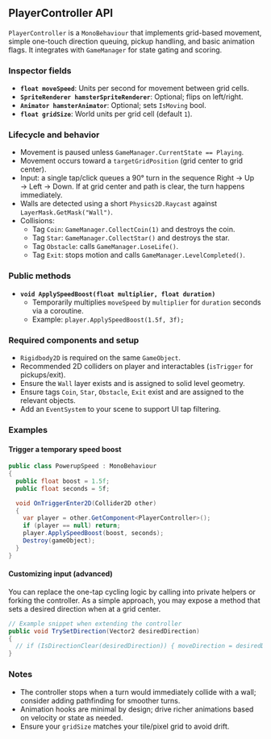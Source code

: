 ## PlayerController API

`PlayerController` is a `MonoBehaviour` that implements grid-based movement, simple one-touch direction queuing, pickup handling, and basic animation flags. It integrates with `GameManager` for state gating and scoring.

### Inspector fields
- **`float moveSpeed`**: Units per second for movement between grid cells.
- **`SpriteRenderer hamsterSpriteRenderer`**: Optional; flips on left/right.
- **`Animator hamsterAnimator`**: Optional; sets `IsMoving` bool.
- **`float gridSize`**: World units per grid cell (default `1`).

### Lifecycle and behavior
- Movement is paused unless `GameManager.CurrentState == Playing`.
- Movement occurs toward a `targetGridPosition` (grid center to grid center).
- Input: a single tap/click queues a 90° turn in the sequence Right → Up → Left → Down. If at grid center and path is clear, the turn happens immediately.
- Walls are detected using a short `Physics2D.Raycast` against `LayerMask.GetMask("Wall")`.
- Collisions:
  - Tag `Coin`: `GameManager.CollectCoin(1)` and destroys the coin.
  - Tag `Star`: `GameManager.CollectStar()` and destroys the star.
  - Tag `Obstacle`: calls `GameManager.LoseLife()`.
  - Tag `Exit`: stops motion and calls `GameManager.LevelCompleted()`.

### Public methods
- **`void ApplySpeedBoost(float multiplier, float duration)`**
  - Temporarily multiplies `moveSpeed` by `multiplier` for `duration` seconds via a coroutine.
  - Example: `player.ApplySpeedBoost(1.5f, 3f);`

### Required components and setup
- `Rigidbody2D` is required on the same `GameObject`.
- Recommended 2D colliders on player and interactables (`isTrigger` for pickups/exit).
- Ensure the `Wall` layer exists and is assigned to solid level geometry.
- Ensure tags `Coin`, `Star`, `Obstacle`, `Exit` exist and are assigned to the relevant objects.
- Add an `EventSystem` to your scene to support UI tap filtering.

### Examples

#### Trigger a temporary speed boost
```csharp
public class PowerupSpeed : MonoBehaviour
{
  public float boost = 1.5f;
  public float seconds = 5f;

  void OnTriggerEnter2D(Collider2D other)
  {
    var player = other.GetComponent<PlayerController>();
    if (player == null) return;
    player.ApplySpeedBoost(boost, seconds);
    Destroy(gameObject);
  }
}
```

#### Customizing input (advanced)
You can replace the one-tap cycling logic by calling into private helpers or forking the controller. As a simple approach, you may expose a method that sets a desired direction when at a grid center.

```csharp
// Example snippet when extending the controller
public void TrySetDirection(Vector2 desiredDirection)
{
  // if (IsDirectionClear(desiredDirection)) { moveDirection = desiredDirection; UpdateSpriteDirection(); }
}
```

### Notes
- The controller stops when a turn would immediately collide with a wall; consider adding pathfinding for smoother turns.
- Animation hooks are minimal by design; drive richer animations based on velocity or state as needed.
- Ensure your `gridSize` matches your tile/pixel grid to avoid drift.